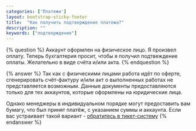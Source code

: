 ```yaml
---
categories: ['Платежи']
layout: bootstrap-sticky-footer
title:  "Как получить подтверждение платежа?"
description: ""
keywords: ["подтверждение"]
---
```

{% question %}
Аккаунт оформлен на физическое лицо. Я произвел оплату. Теперь бухгалтерия просит, чтобы я получил подтвеждение оплаты. Желательно в виде счёта и/или акта.
{% endquestion %}

{% answer %}
Так как с физическими лицами работа идёт по оферте, сгенерировать счёт-фактуру и/или акт о выполненных работах не представляется возможным. Данные документы предоставляются только для тех аккаунтов, которые оформлены на юридические лица.  

Однако менеджеры в индивидуальном порядке могут предоставить вам бумагу, что был принят платёж, с указанием суммы и аккаунта. Если вас устраивает такой вариант - [обратитесь в тикет-систему](https://cp.beget.com/support) 
{% endanswer %}
